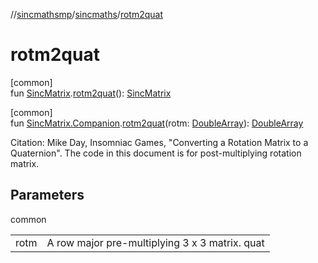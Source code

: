 //[sincmathsmp](../../index.md)/[sincmaths](index.md)/[rotm2quat](rotm2quat.md)

# rotm2quat

[common]\
fun [SincMatrix](-sinc-matrix/index.md).[rotm2quat](rotm2quat.md)(): [SincMatrix](-sinc-matrix/index.md)

[common]\
fun [SincMatrix.Companion](-sinc-matrix/-companion/index.md).[rotm2quat](rotm2quat.md)(rotm: [DoubleArray](https://kotlinlang.org/api/latest/jvm/stdlib/kotlin/-double-array/index.html)): [DoubleArray](https://kotlinlang.org/api/latest/jvm/stdlib/kotlin/-double-array/index.html)

Citation: Mike Day, Insomniac Games, "Converting a Rotation Matrix to a Quaternion". The code in this document is for post-multiplying rotation matrix.

## Parameters

common

| | |
|---|---|
| rotm | A row major pre-multiplying 3 x 3 matrix. quat |
